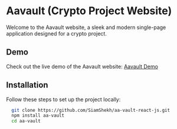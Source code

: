 
# Aavault (Crypto Project Website)
Welcome to the Aavault website, a sleek and modern single-page application designed for a crypto project.

## Demo

Check out the live demo of the Aavault website: [Aavault Demo](https://aa-vault.vercel.app/)

## Installation

Follow these steps to set up the project locally:

```bash
  git clone https://github.com/SiamShekh/aa-vault-react-js.git
  npm install aa-vault
  cd aa-vault
```
    